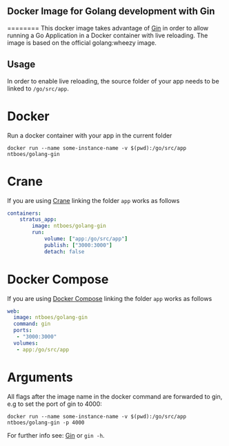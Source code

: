 ## Docker Image for Golang development with Gin
========
This docker image takes advantage of [Gin](https://github.com/codegangsta/gin) in order to allow running a Go Application in a Docker container with live reloading.
The image is based on the official golang:wheezy image.

## Usage
In order to enable live reloading, the source folder of your app needs to be linked to `/go/src/app`.

# Docker
Run a docker container with your app in the current folder
```shell
docker run --name some-instance-name -v $(pwd):/go/src/app ntboes/golang-gin
```

# Crane
If you are using [Crane](https://github.com/michaelsauter/crane) linking the folder `app` works as follows
```yaml
containers:
    stratus_app:
        image: ntboes/golang-gin
        run:
            volume: ["app:/go/src/app"]
            publish: ["3000:3000"]
            detach: false
```

# Docker Compose
If you are using [Docker Compose](https://docs.docker.com/compose/) linking the folder `app` works as follows
```yaml
web:
  image: ntboes/golang-gin
  command: gin
  ports:
   - "3000:3000"
  volumes:
   - app:/go/src/app
```

# Arguments
All flags after the image name in the docker command are forwarded to gin, e.g to set the port of gin to 4000:
```shell
docker run --name some-instance-name -v $(pwd):/go/src/app ntboes/golang-gin -p 4000
```
For further info see: [Gin](https://github.com/codegangsta/gin) or `gin -h`.
